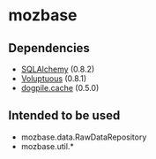 mozbase
=======

Dependencies
------------

* [SQLAlchemy](http://hg.sqlalchemy.org/sqlalchemy) (0.8.2)
* [Voluptuous](https://github.com/alecthomas/voluptuous) (0.8.1)
* [dogpile.cache](http://dogpilecache.readthedocs.org/en/latest/) (0.5.0)

Intended to be used
-------------------

* mozbase.data.RawDataRepository
* mozbase.util.*
